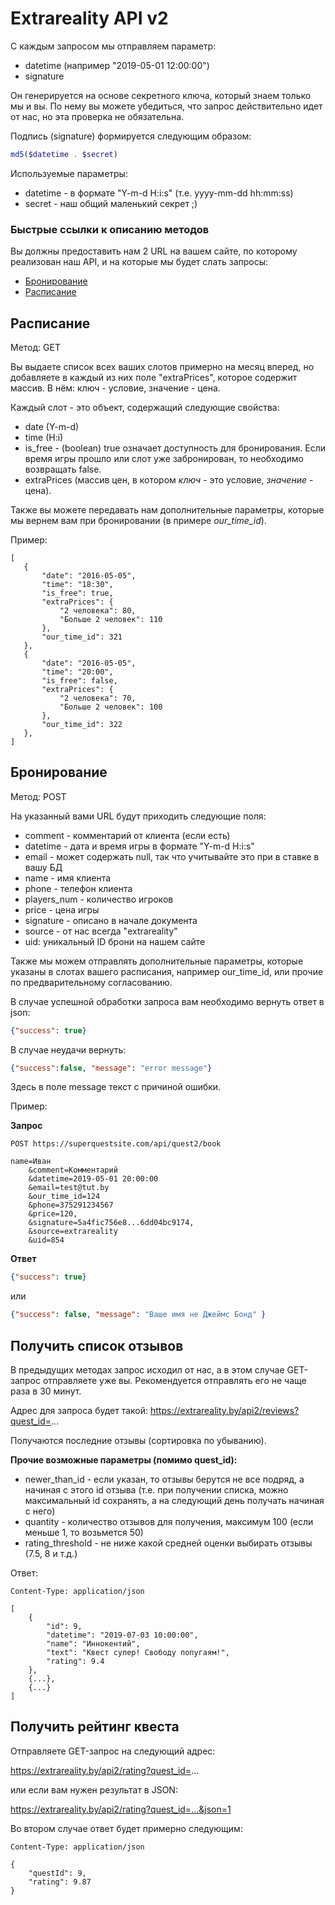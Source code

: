 Extrareality API v2
=======

С каждым запросом мы отправляем параметр:

* datetime (например "2019-05-01 12:00:00")
* signature

Он генерируется на основе секретного ключа, который знаем только мы и вы. По нему вы можете убедиться, что запрос действительно идет от нас, но эта проверка не обязательна.

Подпись (signature) формируется следующим образом:

```php
md5($datetime . $secret)
```

Используемые параметры:

* datetime - в формате "Y-m-d H:i:s" (т.е. yyyy-mm-dd hh:mm:ss)
* secret - наш общий маленький секрет ;)

### Быстрые ссылки к описанию методов

Вы должны предоставить нам 2 URL на вашем сайте, по которому реализован наш API, и на которые мы будет слать запросы:

* [Бронирование](#бронирование)
* [Расписание](#расписание)

Расписание
---

Метод: GET

Вы выдаете список всех ваших слотов примерно на месяц вперед, но добавляете в каждый из них поле "extraPrices", которое содержит массив. В нём: ключ - условие, значение - цена.

Каждый слот - это объект, содержащий следующие свойства:

* date (Y-m-d)
* time (H:i)
* is_free - (boolean) true означает доступность для бронирования. Если время игры прошло или слот уже забронирован, то необходимо возвращать false.
* extraPrices (массив цен, в котором _ключ_ - это условие, _значение_ - цена).

Также вы можете передавать нам дополнительные параметры, которые мы вернем вам при бронировании (в примере _our_time_id_).

Пример:

```
[
   {
       "date": "2016-05-05",
       "time": "18:30",
       "is_free": true,
       "extraPrices": {
           "2 человека": 80,
           "Больше 2 человек": 110
       },
       "our_time_id": 321
   },
   {
       "date": "2016-05-05",
       "time": "20:00",
       "is_free": false,
       "extraPrices": {
           "2 человека": 70,
           "Больше 2 человек": 100
       },
       "our_time_id": 322
   },
]
```

Бронирование
---

Метод: POST

На указанный вами URL будут приходить следующие поля:

* comment - комментарий от клиента (если есть)
* datetime - дата и время игры в формате "Y-m-d H:i:s"
* email - может содержать null, так что учитывайте это при в ставке в вашу БД
* name - имя клиента
* phone - телефон клиента
* players_num - количество игроков
* price - цена игры
* signature - описано в начале документа
* source - от нас всегда "extrareality"
* uid: уникальный ID брони на нашем сайте

Также мы можем отправлять дополнительные параметры, которые указаны в слотах вашего расписания, например our_time_id, или прочие по предварительному согласованию.

В случае успешной обработки запроса вам необходимо вернуть ответ в json:

```json
{"success": true}
```

В случае неудачи вернуть:

```json
{"success":false, "message": "error message"}
```

Здесь в поле message текст с причиной ошибки.

Пример:

**Запрос**

```http request
POST https://superquestsite.com/api/quest2/book

name=Иван
    &comment=Комментарий
    &datetime=2019-05-01 20:00:00
    &email=test@tut.by
    &our_time_id=124
    &phone=375291234567
    &price=120,
    &signature=5a4fic756e8...6dd04bc9174,
    &source=extrareality
    &uid=854
```

**Ответ**

```json
{"success": true}
```

или

```json
{"success": false, "message": "Ваше имя не Джеймс Бонд" }
```

## Получить список отзывов

В предыдущих методах запрос исходил от нас, а в этом случае GET-запрос отправляете уже вы. Рекомендуется отправлять его не чаще раза в 30 минут.

Адрес для запроса будет такой:
https://extrareality.by/api2/reviews?quest_id=...

Получаются последние отзывы (сортировка по убыванию).

**Прочие возможные параметры (помимо quest_id):**

* newer_than_id - если указан, то отзывы берутся не все подряд, а начиная с этого id отзыва (т.е. при получении списка, можно максимальный id сохранять, а на следующий день получать начиная с него)
* quantity - количество отзывов для получения, максимум 100 (если меньше 1, то возьмется 50)
* rating_threshold - не ниже какой средней оценки выбирать отзывы (7.5, 8 и т.д.)

Ответ:

```
Content-Type: application/json

[
    {
        "id": 9,
        "datetime": "2019-07-03 10:00:00",
        "name": "Иннокентий",
        "text": "Квест супер! Свободу попугаям!",
        "rating": 9.4
    },
    {...},
    {...}
]
```

## Получить рейтинг квеста

Отправляете GET-запрос на следующий адрес:

https://extrareality.by/api2/rating?quest_id=...

или если вам нужен результат в JSON:

https://extrareality.by/api2/rating?quest_id=...&json=1

Во втором случае ответ будет примерно следующим:

```
Content-Type: application/json

{
    "questId": 9,
    "rating": 9.87
}
```
